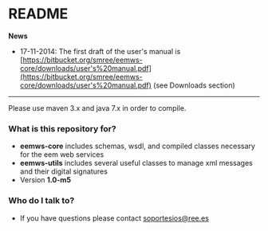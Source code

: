 # README #

**News**
* 17-11-2014: The first draft of the user's manual is [https://bitbucket.org/smree/eemws-core/downloads/user's%20manual.pdf](https://bitbucket.org/smree/eemws-core/downloads/user's%20manual.pdf) (see Downloads section)


----

Please use maven 3.x and java 7.x in order to compile.

### What is this repository for? ###

* **eemws-core** includes schemas, wsdl, and compiled classes necessary for the eem web services
* **eemws-utils** includes several useful classes to manage xml messages and their digital signatures
* Version **1.0-m5**

### Who do I talk to? ###

* If you have questions please contact soportesios@ree.es